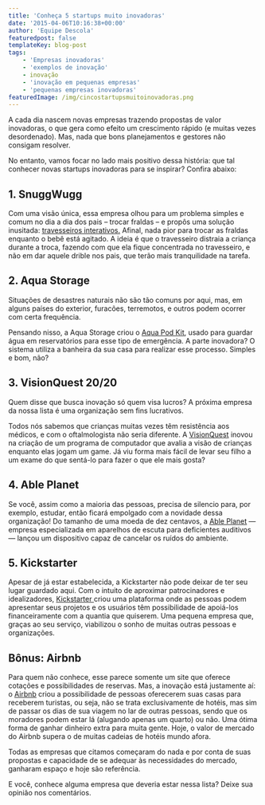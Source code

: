 ```yaml
---
title: 'Conheça 5 startups muito inovadoras'
date: '2015-04-06T10:16:38+00:00'
author: 'Equipe Descola'
featuredpost: false
templateKey: blog-post
tags:
    - 'Empresas inovadoras'
    - 'exemplos de inovação'
    - inovação
    - 'inovação em pequenas empresas'
    - 'pequenas empresas inovadoras'
featuredImage: /img/cincostartupsmuitoinovadoras.png
---
```

A cada dia nascem novas empresas trazendo propostas de valor inovadoras, o que gera como efeito um crescimento rápido (e muitas vezes desordenado). Mas, nada que bons planejamentos e gestores não consigam resolver.

No entanto, vamos focar no lado mais positivo dessa história: que tal conhecer novas startups inovadoras para se inspirar? Confira abaixo:

**1. SnuggWugg**
----------------

Com uma visão única, essa empresa olhou para um problema simples e comum no dia a dia dos pais – trocar fraldas – e propôs uma solução inusitada: <span style="text-decoration: underline;">[travesseiros interativos](http://www.snuggwugg.com/).</span> Afinal, nada pior para trocar as fraldas enquanto o bebê está agitado. A ideia é que o travesseiro distraia a criança durante a troca, fazendo com que ela fique concentrada no travesseiro, e não em dar aquele drible nos pais, que terão mais tranquilidade na tarefa.

**2. Aqua Storage**
-------------------

Situações de desastres naturais não são tão comuns por aqui, mas, em alguns países do exterior, furacões, terremotos, e outros podem ocorrer com certa frequência.

Pensando nisso, a Aqua Storage criou o [<span style="text-decoration: underline;">Aqua Pod Kit</span>](http://www.aquapodkit.com/), usado para guardar água em reservatórios para esse tipo de emergência. A parte inovadora? O sistema utiliza a banheira da sua casa para realizar esse processo. Simples e bom, não?

**3. VisionQuest 20/20**
------------------------

Quem disse que busca inovação só quem visa lucros? A próxima empresa da nossa lista é uma organização sem fins lucrativos.

Todos nós sabemos que crianças muitas vezes têm resistência aos médicos, e com o oftalmologista não seria diferente. A [<span style="text-decoration: underline;">VisionQuest</span>](http://www.visionquest2020.org/) inovou na criação de um programa de computador que avalia a visão de crianças enquanto elas jogam um game. Já viu forma mais fácil de levar seu filho a um exame do que sentá-lo para fazer o que ele mais gosta?

**4. Able Planet**
------------------

Se você, assim como a maioria das pessoas, precisa de silencio para, por exemplo, estudar, então ficará empolgado com a novidade dessa organização! Do tamanho de uma moeda de dez centavos, a [<span style="text-decoration: underline;">Able Planet</span>](http://ableplanet.com/) — empresa especializada em aparelhos de escuta para deficientes auditivos — lançou um dispositivo capaz de cancelar os ruídos do ambiente.

**5. Kickstarter**
------------------

Apesar de já estar estabelecida, a Kickstarter não pode deixar de ter seu lugar guardado aqui. Com o intuito de aproximar patrocinadores e idealizadores, <span style="text-decoration: underline;">[Kickstarter](https://www.kickstarter.com/) </span>criou uma plataforma onde as pessoas podem apresentar seus projetos e os usuários têm possibilidade de apoiá-los financeiramente com a quantia que quiserem. Uma pequena empresa que, graças ao seu serviço, viabilizou o sonho de muitas outras pessoas e organizações.

**Bônus: Airbnb**
-----------------

Para quem não conhece, esse parece somente um site que oferece cotações e possibilidades de reservas. Mas, a inovação está justamente aí: o [<span style="text-decoration: underline;">Airbnb</span>](https://www.airbnb.com.br/) criou a possibilidade de pessoas oferecerem suas casas para receberem turistas, ou seja, não se trata exclusivamente de hotéis, mas sim de passar os dias de sua viagem no lar de outras pessoas, sendo que os moradores podem estar lá (alugando apenas um quarto) ou não. Uma ótima forma de ganhar dinheiro extra para muita gente. Hoje, o valor de mercado do Airbnb supera o de muitas cadeias de hotéis mundo afora.

Todas as empresas que citamos começaram do nada e por conta de suas propostas e capacidade de se adequar às necessidades do mercado, ganharam espaço e hoje são referência.

E você, conhece alguma empresa que deveria estar nessa lista? Deixe sua opinião nos comentários.